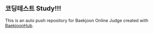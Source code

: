 ## 코딩테스트 Study!!!

This is an auto push repository for Baekjoon Online Judge created with [BaekjoonHub](https://github.com/BaekjoonHub/BaekjoonHub).
